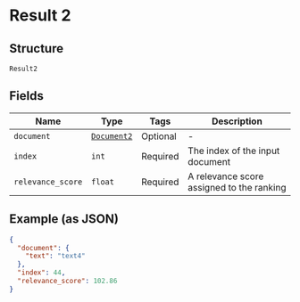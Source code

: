 
# Result 2

## Structure

`Result2`

## Fields

| Name | Type | Tags | Description |
|  --- | --- | --- | --- |
| `document` | [`Document2`](../../doc/models/document-2.md) | Optional | - |
| `index` | `int` | Required | The index of the input document |
| `relevance_score` | `float` | Required | A relevance score assigned to the ranking |

## Example (as JSON)

```json
{
  "document": {
    "text": "text4"
  },
  "index": 44,
  "relevance_score": 102.86
}
```

